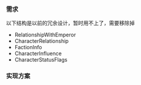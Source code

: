### 需求

以下结构是以前的冗余设计，暂时用不上了，需要移除掉

- RelationshipWithEmperor
- CharacterRelationship
- FactionInfo
- CharacterInfluence
- CharacterStatusFlags

### 实现方案